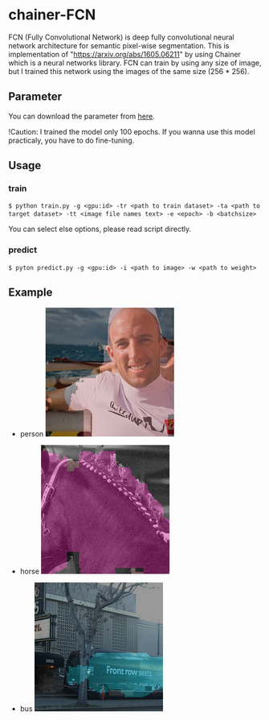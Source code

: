 # chainer-FCN

FCN (Fully Convolutional Network) is deep fully convolutional neural network architecture for semantic pixel-wise segmentation. This is implementation of "https://arxiv.org/abs/1605.06211" by using Chainer which is a neural networks library. FCN can train by using any size of image, but I trained this network using the images of the same size (256 * 256).

## Parameter

You can download the parameter from [here](https://drive.google.com/drive/folders/0B0bX7_mwN48ZTmJQOUZLeERESDQ).

!Caution: I trained the model only 100 epochs. If you wanna use this model practicaly, you have to do fine-tuning.

## Usage

### train

```
$ python train.py -g <gpu:id> -tr <path to train dataset> -ta <path to target dataset> -tt <image file names text> -e <epoch> -b <batchsize>
```
You can select else options, please read script directly.

### predict
```
$ pyton predict.py -g <gpu:id> -i <path to image> -w <path to weight>
```

## Example

+ person
![person](https://raw.githubusercontent.com/k3nt0w/chainer_fcn/master/out/pred_2009_005056.png)

+ horse
![horse](https://raw.githubusercontent.com/k3nt0w/chainer_fcn/master/out/pred_2010_004856.png)

+ bus
![person](https://raw.githubusercontent.com/k3nt0w/chainer_fcn/master/out/pred_2011_000969.png)
